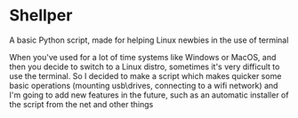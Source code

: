 # Shellper
A basic Python script, made for helping Linux newbies in the use of terminal

When you've used for a lot of time systems like Windows or MacOS, and then you decide to switch to a Linux distro, sometimes
it's very difficult to use the terminal.
So I decided to make a script which makes quicker some basic operations (mounting usb\drives, connecting to a wifi network)
and I'm going to add new features in the future, such as an automatic installer of the script from the net and other things
